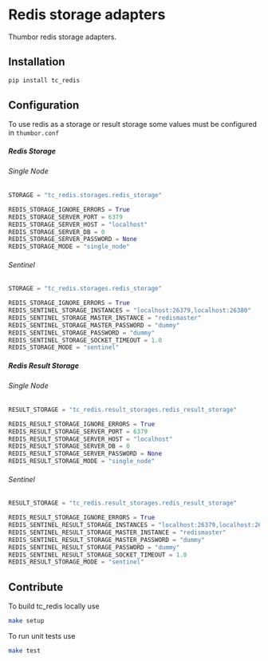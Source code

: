 # Redis storage adapters

Thumbor redis storage adapters.

## Installation

```bash
pip install tc_redis
```

## Configuration

To use redis as a storage or result storage some values must be configured in `thumbor.conf`

##### Redis Storage

###### Single Node
```python
STORAGE = "tc_redis.storages.redis_storage"

REDIS_STORAGE_IGNORE_ERRORS = True
REDIS_STORAGE_SERVER_PORT = 6379
REDIS_STORAGE_SERVER_HOST = "localhost"
REDIS_STORAGE_SERVER_DB = 0
REDIS_STORAGE_SERVER_PASSWORD = None
REDIS_STORAGE_MODE = "single_node"
```

###### Sentinel
```python
STORAGE = "tc_redis.storages.redis_storage"

REDIS_STORAGE_IGNORE_ERRORS = True
REDIS_SENTINEL_STORAGE_INSTANCES = "localhost:26379,localhost:26380"
REDIS_SENTINEL_STORAGE_MASTER_INSTANCE = "redismaster"
REDIS_SENTINEL_STORAGE_MASTER_PASSWORD = "dummy"
REDIS_SENTINEL_STORAGE_PASSWORD = "dummy"
REDIS_SENTINEL_STORAGE_SOCKET_TIMEOUT = 1.0
REDIS_STORAGE_MODE = "sentinel"
```

##### Redis Result Storage

###### Single Node
```python
RESULT_STORAGE = "tc_redis.result_storages.redis_result_storage"

REDIS_RESULT_STORAGE_IGNORE_ERRORS = True
REDIS_RESULT_STORAGE_SERVER_PORT = 6379
REDIS_RESULT_STORAGE_SERVER_HOST = "localhost"
REDIS_RESULT_STORAGE_SERVER_DB = 0
REDIS_RESULT_STORAGE_SERVER_PASSWORD = None
REDIS_RESULT_STORAGE_MODE = "single_node"
```

###### Sentinel
```python
RESULT_STORAGE = "tc_redis.result_storages.redis_result_storage"

REDIS_RESULT_STORAGE_IGNORE_ERRORS = True
REDIS_SENTINEL_RESULT_STORAGE_INSTANCES = "localhost:26379,localhost:26380"
REDIS_SENTINEL_RESULT_STORAGE_MASTER_INSTANCE = "redismaster"
REDIS_SENTINEL_RESULT_STORAGE_MASTER_PASSWORD = "dummy"
REDIS_SENTINEL_RESULT_STORAGE_PASSWORD = "dummy"
REDIS_SENTINEL_RESULT_STORAGE_SOCKET_TIMEOUT = 1.0
REDIS_RESULT_STORAGE_MODE = "sentinel"
```
## Contribute

To build tc_redis locally use

```bash
make setup
```

To run unit tests use

```bash
make test
```
